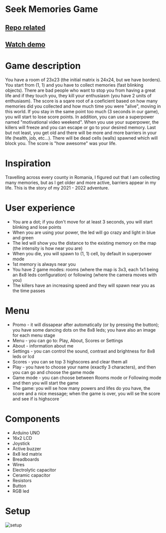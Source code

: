# Seek Memories Game

## <a href="https://github.com/usureluflorianr/Robotics" target="_blank">Repo related</a>

## <a href="https://www.youtube.com/watch?v=K9cxmqRYDvA" target="_blank">Watch demo</a>

# Game description

You have a room of 23x23 (the initial matrix is 24x24, but we have borders). You start from (1, 1) and you have to collect memories (fast blinking objects). There are bad people who want to stop you from having a great life and if they touch you, they kill your enthusiasm (you have 2 units of enthusiasm). The score is a sqare root of a coeficient based on how many memories did you collected and how much time you were "alive", moving in this world. If you stay in the same point too much (3 seconds in our game), you will start to lose score points. In addition, you can use a superpower named "motivational video weekend". When you use your superpower, the killers will freeze and you can escape or go to your desired memory. Last but not least, you get old and there will be more and more barriers in your life (health, job, etc...). There will be dead cells (walls) spawned which will block you. The score is "how awesome" was your life. 

# Inspiration 
Travelling across every county in Romania, I figured out that I am collecting many memories, but as I get older and more active, barriers appear in my life. This is the story of my 2021 - 2022 adventure. 

# User experience
* You are a dot; if you don't move for at least 3 seconds, you will start blinking and lose points 
* When you are using your power, the led will go crazy and light in blue and green 
* The led will show you the distance to the existing memory on the map (the intensity is how near you are)
* When you die, you will spawn to (1, 1) cell, by default in superpower mode 
* 1st memory is always near you 
* You have 2 game modes: rooms (where the map is 3x3, each 1x1 being an 8x8 leds configuration) or following (where the camera moves with you)
* The killers have an increasing speed and they will spawn near you as the time passes

# Menu

* Promo - it will dissapear after automatically (or by pressing the button); you have some dancing dots on the 8x8 leds; you have also an image for each menu stage 
* Menu - you can go to: Play, About, Scores or Settings 
* About - information about me
* Settings - you can control the sound, contrast and brightness for 8x8 leds or lcd
* Scores - you can se top 3 highscores and clear them all
* Play - you have to choose your name (exactly 3 characters), and then you can go and choose the game mode
* Game mode - you can choose between Rooms mode or Following mode and then you will start the game
* The game: you will se how many powers and lifes do you have, the score and a nice message; when the game is over, you will se the score and see if is highscore `

# Components
* Arduino UNO
* 16x2 LCD
* Joystick
* Active buzzer
* 8x8 led matrix
* Breadboards
* Wires
* Electrolytic capacitor
* Ceramic capacitor
* Resistors
* Button
* RGB led

# Setup 

![setup](https://user-images.githubusercontent.com/38779396/146227300-dab52c76-5b6a-4b0e-a6f3-d6daaaf95659.jpeg)


